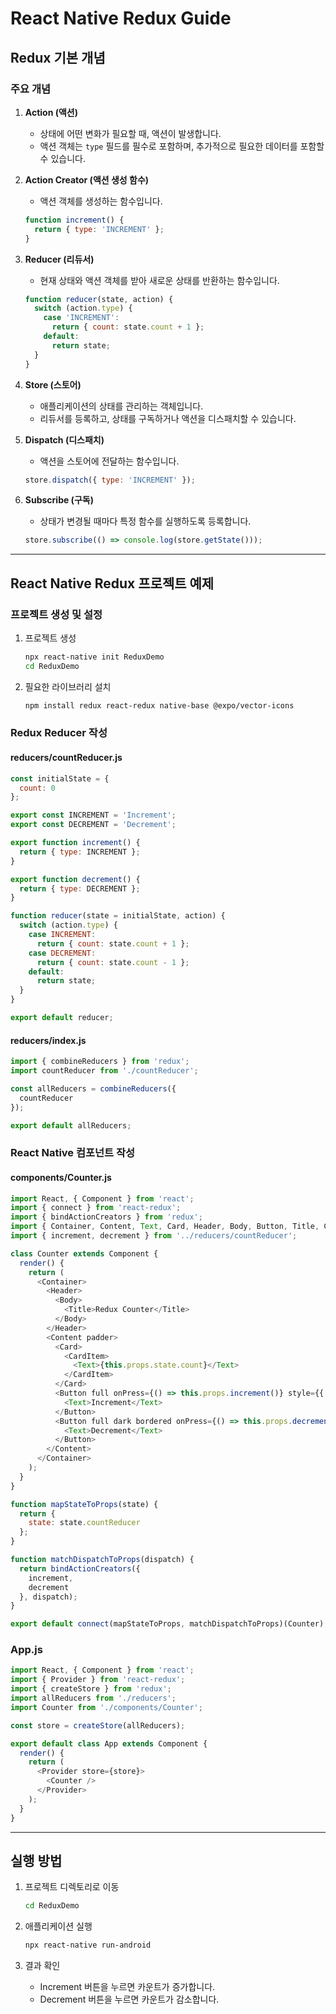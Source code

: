 # React Native Redux Guide

## Redux 기본 개념

### 주요 개념

1. **Action (액션)**
   - 상태에 어떤 변화가 필요할 때, 액션이 발생합니다.
   - 액션 객체는 `type` 필드를 필수로 포함하며, 추가적으로 필요한 데이터를 포함할 수 있습니다.

2. **Action Creator (액션 생성 함수)**
   - 액션 객체를 생성하는 함수입니다.
   ```javascript
   function increment() {
     return { type: 'INCREMENT' };
   }
   ```

3. **Reducer (리듀서)**
   - 현재 상태와 액션 객체를 받아 새로운 상태를 반환하는 함수입니다.
   ```javascript
   function reducer(state, action) {
     switch (action.type) {
       case 'INCREMENT':
         return { count: state.count + 1 };
       default:
         return state;
     }
   }
   ```

4. **Store (스토어)**
   - 애플리케이션의 상태를 관리하는 객체입니다.
   - 리듀서를 등록하고, 상태를 구독하거나 액션을 디스패치할 수 있습니다.

5. **Dispatch (디스패치)**
   - 액션을 스토어에 전달하는 함수입니다.
   ```javascript
   store.dispatch({ type: 'INCREMENT' });
   ```

6. **Subscribe (구독)**
   - 상태가 변경될 때마다 특정 함수를 실행하도록 등록합니다.
   ```javascript
   store.subscribe(() => console.log(store.getState()));
   ```

---

## React Native Redux 프로젝트 예제

### 프로젝트 생성 및 설정

1. 프로젝트 생성
   ```bash
   npx react-native init ReduxDemo
   cd ReduxDemo
   ```

2. 필요한 라이브러리 설치
   ```bash
   npm install redux react-redux native-base @expo/vector-icons
   ```

### Redux Reducer 작성

#### reducers/countReducer.js
```javascript
const initialState = {
  count: 0
};

export const INCREMENT = 'Increment';
export const DECREMENT = 'Decrement';

export function increment() {
  return { type: INCREMENT };
}

export function decrement() {
  return { type: DECREMENT };
}

function reducer(state = initialState, action) {
  switch (action.type) {
    case INCREMENT:
      return { count: state.count + 1 };
    case DECREMENT:
      return { count: state.count - 1 };
    default:
      return state;
  }
}

export default reducer;
```

#### reducers/index.js
```javascript
import { combineReducers } from 'redux';
import countReducer from './countReducer';

const allReducers = combineReducers({
  countReducer
});

export default allReducers;
```

### React Native 컴포넌트 작성

#### components/Counter.js
```javascript
import React, { Component } from 'react';
import { connect } from 'react-redux';
import { bindActionCreators } from 'redux';
import { Container, Content, Text, Card, Header, Body, Button, Title, CardItem } from 'native-base';
import { increment, decrement } from '../reducers/countReducer';

class Counter extends Component {
  render() {
    return (
      <Container>
        <Header>
          <Body>
            <Title>Redux Counter</Title>
          </Body>
        </Header>
        <Content padder>
          <Card>
            <CardItem>
              <Text>{this.props.state.count}</Text>
            </CardItem>
          </Card>
          <Button full onPress={() => this.props.increment()} style={{ marginVertical: 10 }}>
            <Text>Increment</Text>
          </Button>
          <Button full dark bordered onPress={() => this.props.decrement()}>
            <Text>Decrement</Text>
          </Button>
        </Content>
      </Container>
    );
  }
}

function mapStateToProps(state) {
  return {
    state: state.countReducer
  };
}

function matchDispatchToProps(dispatch) {
  return bindActionCreators({
    increment,
    decrement
  }, dispatch);
}

export default connect(mapStateToProps, matchDispatchToProps)(Counter);
```

### App.js
```javascript
import React, { Component } from 'react';
import { Provider } from 'react-redux';
import { createStore } from 'redux';
import allReducers from './reducers';
import Counter from './components/Counter';

const store = createStore(allReducers);

export default class App extends Component {
  render() {
    return (
      <Provider store={store}>
        <Counter />
      </Provider>
    );
  }
}
```

---

## 실행 방법

1. 프로젝트 디렉토리로 이동
   ```bash
   cd ReduxDemo
   ```

2. 애플리케이션 실행
   ```bash
   npx react-native run-android
   ```

3. 결과 확인
   - Increment 버튼을 누르면 카운트가 증가합니다.
   - Decrement 버튼을 누르면 카운트가 감소합니다.
